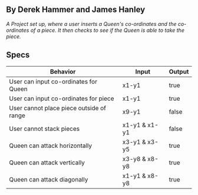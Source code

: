 ## By Derek Hammer and James Hanley
*_A Project set up, where a user inserts a Queen's co-ordinates and the co-ordinates of a piece. It then checks to see if the Queen is able to take the piece._*

## Specs
|Behavior|Input|Output|
|--------|-----|------|
|User can input co-ordinates for Queen|x1-y1|true|
|User can input co-ordinates for piece|x1-y1|true|
|User cannot place piece outside of range|x9-y1|false|
|User cannot stack pieces|x1-y1 & x1-y1|false|
|Queen can attack horizontally |x3-y1 & x3-y5|true|
|Queen can attack vertically|x3-y8 & x8-y8|true|
|Queen can attack diagonally|x1-y1 & x8-y8|true|
